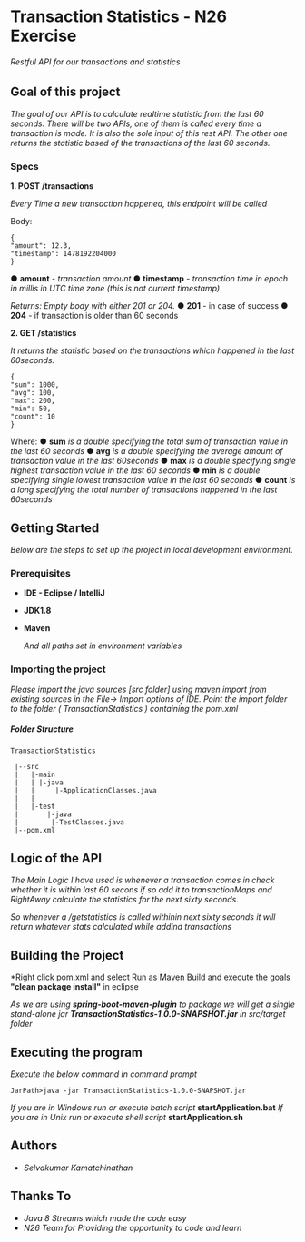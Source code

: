 # Transaction Statistics - N26 Exercise 

<h6>Restful API for our transactions and statistics</h6>

## Goal of this project

*The goal of our API is to
calculate realtime statistic from the last 60 seconds. There will be two APIs, one of them is
called every time a transaction is made. It is also the sole input of this rest API. The other one
returns the statistic based of the transactions of the last 60 seconds.*

### Specs

**1. POST /transactions**

*Every Time a new transaction happened, this endpoint will be called*

Body:
```
{
"amount": 12.3,
"timestamp": 1478192204000
}
```
●  **amount** - *transaction amount*
●  **timestamp** - *transaction time in epoch in millis in UTC time zone (this is not current timestamp)*

*Returns: Empty body with either 201 or 204.*
●  **201** - in case of success
●  **204** - if transaction is older than 60 seconds

**2.  GET /statistics**

*It returns the statistic based on the transactions which happened in the last 60seconds.*

```
{
"sum": 1000,
"avg": 100,
"max": 200,
"min": 50,
"count": 10
}
```
Where:
● **sum** *is a double specifying the total sum of transaction value in the last 60 seconds*
● **avg** *is a double specifying the average amount of transaction value in the last 60seconds*
● **max** *is a double specifying single highest transaction value in the last 60 seconds*
● **min** *is a double specifying single lowest transaction value in the last 60 seconds*
● **count** *is a long specifying the total number of transactions happened in the last 60seconds*


## Getting Started

*Below are the steps to set up the project in local development environment.*

### Prerequisites

* **IDE - Eclipse / IntelliJ**
* **JDK1.8**
* **Maven**

  *And all paths set in environment variables*

### Importing the project

*Please import the java sources [src folder] using maven import from existing sources in the File-> Import options of IDE.
Point the import folder to the folder ( TransactionStatistics ) containing the pom.xml*


##### Folder Structure

```
TransactionStatistics
 
 |--src
 |   |-main
 |   | |-java
 |   |     |-ApplicationClasses.java
 |   |
 |   |-test
 |       |-java
 |	      |-TestClasses.java
 |--pom.xml
```

## Logic of the API

*The Main Logic I have used is whenever a transaction comes in check whether it is within last 60 secons if so add it to transactionMaps and RightAway calculate the statistics for the next sixty seconds.*

*So whenever a /getstatistics is called withinin next sixty seconds it will return whatever stats calculated while addind transactions*

## Building the Project

*Right click pom.xml and select Run as Maven Build and execute the goals **"clean package install"** in eclipse

*As we are using **spring-boot-maven-plugin** to package we will get a single stand-alone jar **TransactionStatistics-1.0.0-SNAPSHOT.jar** in src/target folder*

## Executing the program

*Execute the below command in command prompt*

```
JarPath>java -jar TransactionStatistics-1.0.0-SNAPSHOT.jar

```
*If you are in Windows run or execute batch script*  **startApplication.bat**
*If you are in Unix run or execute shell script*  **startApplication.sh**


## Authors

* *Selvakumar Kamatchinathan*

## Thanks To

* *Java 8 Streams which made the code easy*
* *N26 Team for Providing the opportunity to code and learn*

